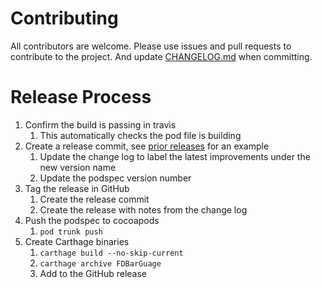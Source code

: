 # Contributing

All contributors are welcome. Please use issues and pull requests to contribute to the project. And update [CHANGELOG.md](CHANGELOG.md) when committing.

# Release Process

1. Confirm the build is passing in travis
   1. This automatically checks the pod file is building
2. Create a release commit, see [prior releases](https://github.com/fulldecent/FDBarGuage/releases) for an example
   1. Update the change log to label the latest improvements under the new version name
   2. Update the podspec version number
3. Tag the release in GitHub
   1. Create the release commit
   2. Create the release with notes from the change log
3. Push the podspec to cocoapods
   1. `pod trunk push`
4. Create Carthage binaries
   1. `carthage build --no-skip-current`
   2. `carthage archive FDBarGuage`
   3. Add to the GitHub release
